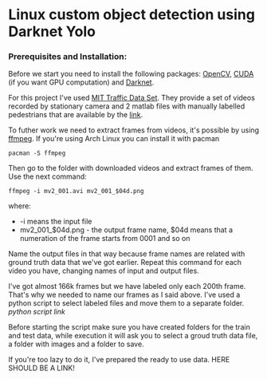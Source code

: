 # Linux custom object detection using Darknet Yolo

### Prerequisites and Installation:

Before we start you need to install the following packages: [OpenCV](https://opencv.org/), [CUDA](https://developer.nvidia.com/cuda-downloads) (if you want GPU computation) and [Darknet](https://pjreddie.com/darknet/install/).

For this project I've used [MIT Traffic Data Set](http://www.ee.cuhk.edu.hk/~xgwang/MITtraffic.html). They provide a set of videos recorded by stationary camera and 2 matlab files with manually labelled pedestrians that are available by the [link](http://www.ee.cuhk.edu.hk/~xgwang/MIT_traffic_ground_truth_data.tar.gz).

To futher work we need to extract frames from videos, it's possible by using [ffmpeg](https://www.ffmpeg.org/). If you're using Arch Linux you can install it with pacman
```
pacman -S ffmpeg
```
Then go to the folder with downloaded videos and extract frames of them. Use the next command:
```
ffmpeg -i mv2_001.avi mv2_001_$04d.png
```
where:
- -i means the input file
- mv2_001_$04d.png - the output frame name, $04d means that a numeration of the frame starts from 0001 and so on

Name the output files in that way because frame names are related with ground truth data that we've got earlier. Repeat this command for each video you have, changing names of input and output files.

I've got almost 166k frames but we have labeled only each 200th frame. That's why we needed to name our frames as I said above. I've used a python script to select labeled files and move them to a separate folder. *python script link*

Before starting the script make sure you have created folders for the train and test data, while execution it will ask you to select a groud truth data file, a folder with images and a folder to save.

If you're too lazy to do it, I've prepared the ready to use data. HERE SHOULD BE A LINK!



